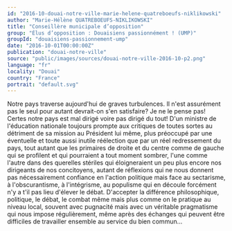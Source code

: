 ```yaml
---
id: "2016-10-douai-notre-ville-marie-helene-quatreboeufs-niklikowski"
author: "Marie-Hélène QUATREBOEUFS-NIKLIKOWSKI"
title: "Conseillère municipale d’opposition"
group: "Élus d’opposition : Douaisiens passionnément ! (UMP)"
groupId: "douaisiens-passionnement-ump"
date: "2016-10-01T00:00:00Z"
publication: "douai-notre-ville"
source: "public/images/sources/douai-notre-ville-2016-10-p2.png"
language: "fr"
locality: "Douai"
country: "France"
portrait: "default.svg"
---
```


Notre pays traverse aujourd'hui de graves turbulences. Il n'est assurément pas le seul pour autant devrait-on s'en satisfaire? Je ne le pense pas! Certes notre pays est mal dirigé voire pas dirigé du tout! D'un ministre de l'éducation nationale toujours prompte aux critiques de toutes sortes au détriment de sa mission au Président lui même, plus préoccupé par une éventuelle et toute aussi inutile réélection que par un réel redressement du pays, tout autant que  les primaires de droite et du centre comme de gauche qui se profilent et qui pourraient a tout moment sombrer, l'une comme l'autre dans des querelles stériles qui éloigneraient un peu plus encore nos dirigeants de nos concitoyens, autant de réflexions qui ne nous donnent pas nécessairement confiance en l'action politique mais face au sectarisme, à l'obscurantisme, à l'intégrisme, au populisme qui en découle forcément n'y a t'il pas lieu  d'élever le débat. D'accepter la différence philosophique, politique, le débat, le combat même mais plus comme on le pratique au niveau local, souvent avec pugnacité mais avec un véritable pragmatisme qui nous impose régulièrement, même après des échanges qui peuvent être difficiles de travailler ensemble au service du bien commun…
